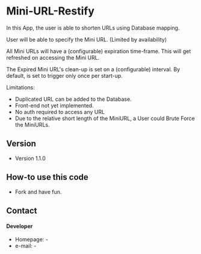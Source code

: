 Mini-URL-Restify
======
In this App, the user is able to shorten URLs using Database mapping.

User will be able to specify the Mini URL. (Limited by availability)

All Mini URLs will have a (configurable) expiration time-frame. This will get refreshed on accessing the Mini URL.

The Expired Mini URL's clean-up is set on a (configurable) interval. By default, is set to trigger only once per start-up.

Limitations:
 - Duplicated URL can be added to the Database.
 - Front-end not yet implemented.
 - No auth required to access any URL
 - Due to the relative short length of the MiniURL, a User could Brute Force the MiniURLs.
 
## Version 
* Version 1.1.0

## How-to use this code
* Fork and have fun.

## Contact
#### Developer
* Homepage: -
* e-mail: -
